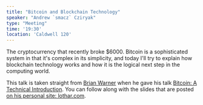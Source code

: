 ```yaml
---
title: "Bitcoin and Blockchain Technology"
speaker: "Andrew `smacz` Cziryak"
type: "Meeting"
time: '19:30'
location: 'Caldwell 120'
---
```


The cryptocurrency that recently broke $6000. Bitcoin is a sophisticated system in that it's complex in its simplicity, and today I'll try to explain how blockchain technology works and how it is the logical next step in the computing world.

This talk is taken straight from [Brian Warner](https://twitter.com/continuousqa) when he gave his talk [Bitcoin: A Technical Introduction](https://twitter.com/continuousqa). You can follow along with the slides that are posted [on his personal site: lothar.com](http://www.lothar.com/presentations/bitcoin-brownbag/master.html).
